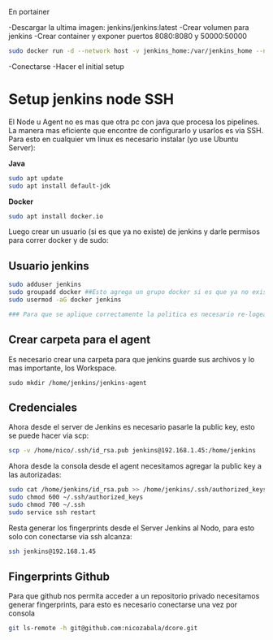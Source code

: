 En portainer

-Descargar la ultima imagen: jenkins/jenkins:latest
-Crear volumen para jenkins
-Crear container y exponer puertos 8080:8080 y 50000:50000


```sh
sudo docker run -d --network host -v jenkins_home:/var/jenkins_home --name jenkins_server jenkins/jenkins:latest
```

-Conectarse
-Hacer el initial setup

# Setup jenkins node SSH

El Node u Agent no es mas que otra pc con java que procesa los pipelines. La manera mas eficiente que encontre de configurarlo y usarlos es via SSH.
Para esto en cualquier vm linux es necesario instalar (yo use Ubuntu Server):

**Java**

```sh
sudo apt update
sudo apt install default-jdk
```

**Docker**
```sh
sudo apt install docker.io
```

Luego crear un usuario (si es que ya no existe) de jenkins y darle permisos para correr docker y de sudo:

## Usuario jenkins

```sh
sudo adduser jenkins
sudo groupadd docker ##Esto agrega un grupo docker si es que ya no existe
sudo usermod -aG docker jenkins

### Para que se aplique correctamente la politica es necesario re-logearse con jenkins
```

## Crear carpeta para el agent
Es necesario crear una carpeta para que jenkins guarde sus archivos y lo mas importante, los Workspace.

```
sudo mkdir /home/jenkins/jenkins-agent
```

## Credenciales
Ahora desde el server de Jenkins es necesario pasarle la public key, esto se puede hacer via scp:

```sh
scp -v /home/nico/.ssh/id_rsa.pub jenkins@192.168.1.45:/home/jenkins
```

Ahora desde la consola desde el agent necesitamos agregar la public key a las autorizadas:

```sh
sudo cat /home/jenkins/id_rsa.pub >> /home/jenkins/.ssh/authorized_keys
sudo chmod 600 ~/.ssh/authorized_keys
sudo chmod 700 ~/.ssh
sudo service ssh restart
```

Resta generar los fingerprints desde el Server Jenkins al Nodo, para esto solo con conectarse via ssh alcanza:

```sh
ssh jenkins@192.168.1.45 
```

## Fingerprints Github
Para que github nos permita acceder a un repositorio privado necesitamos generar fingerprints, para esto es necesario conectarse una vez por consola

```sh
git ls-remote -h git@github.com:nicozabala/dcore.git
```

